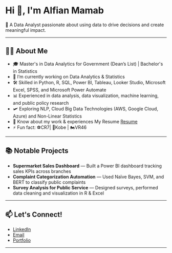# Hi 👋, I'm Alfian Mamab

🎯 A Data Analyst passionate about using data to drive decisions and create meaningful impact.

---

## 🧑‍💻 About Me
- 🎓 Master's in Data Analytics for Government (Dean’s List) | Bachelor's in Statistics
- 🔭 I’m currently working on Data Analytics & Statistics
- 🛠️ Skilled in Python, R, SQL, Power BI, Tableau, Looker Studio, Microsoft Excel, SPSS, and Microsoft Power Automate
- 📊 Experienced in data analysis, data visualization, machine learning, and public policy research
- 🛩️ Exploring NLP, Cloud Big Data Technologies (AWS, Google Cloud, Azure) and Non-Linear Statistics 
- 📄 Know about my work & experiences My Resume [Resume](https://drive.google.com/file/d/1f8N6MlDMklROkoaVVONerTNAZE_sxIiB/view?usp=drive_link)
- ⚡ Fun fact: ⚽CR7| 🏀Kobe | 🏍️VR46

---

## 📚 Notable Projects
- **Supermarket Sales Dashboard** — Built a Power BI dashboard tracking sales KPIs across branches
- **Complaint Categorization Automation** — Used Naïve Bayes, SVM, and BERT to classify public complaints
- **Survey Analysis for Public Service** — Designed surveys, performed data cleaning and visualization in R & Excel

---

## 📫 Let's Connect!
- [LinkedIn](https://www.linkedin.com/in/alfianmamab/)
- [Email](mailto:fhiand.03@gmail.com)
- [Portfolio](https://www.datascienceportfol.io/alfianmamab)

---

